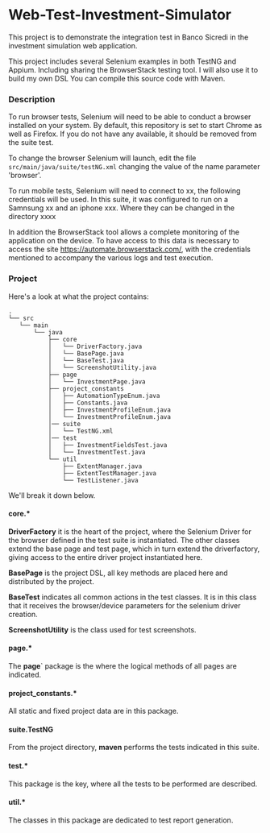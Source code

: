 
# Web-Test-Investment-Simulator
This project is to demonstrate the integration test in Banco Sicredi in the investment simulation web application.

This project includes several Selenium examples in both TestNG and Appium. 
Including sharing the BrowserStack testing tool.
I will also use it to build my own DSL
You can compile this source code with Maven.

### Description

To run browser tests, Selenium will need to be able to conduct a browser
installed on your system. By default, this repository is set to start Chrome as well as Firefox.
If you do not have any available, it should be removed from the suite test.

To change the browser Selenium will launch, edit the file
`src/main/java/suite/testNG.xml` changing the value of the name parameter 'browser'.


To run mobile tests, Selenium will need to connect to xx, the following credentials will be used. 
In this suite, it was configured to run on a Samnsung xx and an iphone xxx. 
Where they can be changed in the directory xxxx

In addition the BrowserStack tool allows a complete monitoring of the application on the device.
To have access to this data is necessary to access the site https://automate.browserstack.com/, 
with the credentials mentioned to accompany the various logs and test execution.

### Project

Here's a look at what the project contains:

```
.
└── src
   └── main
       └── java
           ├── core
           │   └── DriverFactory.java
           │   └── BasePage.java
           │   └── BaseTest.java
           │   └── ScreenshotUtility.java
           ├── page
           │   └── InvestmentPage.java
           ├── project_constants
           │   ├── AutomationTypeEnum.java
           │   ├── Constants.java
           │   ├── InvestmentProfileEnum.java
           │   └── InvestmentProfileEnum.java
           │── suite
           │   └── TestNG.xml
           │── test
           │   ├── InvestmentFieldsTest.java
           │   └── InvestmentTest.java
           └── util
               ├── ExtentManager.java
               ├── ExtentTestManager.java
               └── TestListener.java
```

We'll break it down below.

#### core.*

**DriverFactory** it is the heart of the project, where the Selenium Driver for the browser defined in the test suite is instantiated.
The other classes extend the base page and test page, which in turn extend the driverfactory, giving access to the entire driver project instantiated here.

**BasePage** is the project DSL, all key methods are placed here and distributed by the project.

**BaseTest** indicates all common actions in the test classes. It is in this class that it receives the browser/device parameters for the selenium driver creation.

**ScreenshotUtility** is the class used for test screenshots.

#### page.*

The **page**` package is the where the logical methods of all pages are indicated.

#### project_constants.*

All static and fixed project data are in this package.

#### suite.TestNG

From the project directory, **maven** performs the tests indicated in this suite.

#### test.*

This package is the key, where all the tests to be performed are described.

#### util.*

The classes in this package are dedicated to test report generation.
